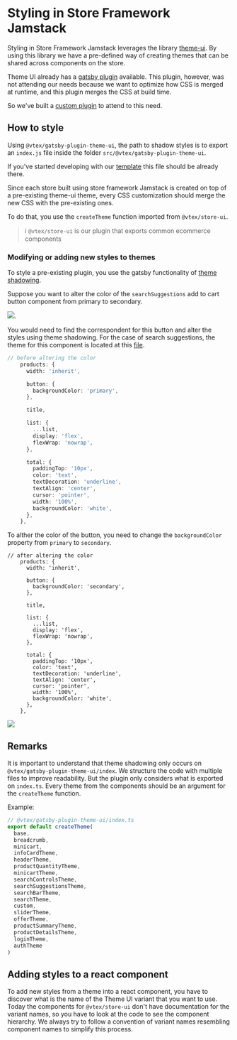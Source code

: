 # Styling in Store Framework Jamstack

Styling in Store Framework Jamstack leverages the library [theme-ui](https://theme-ui.com/). By using this library we have a pre-defined way of creating themes that can be shared across components on the store.

Theme UI already has a [gatsby plugin](https://www.gatsbyjs.com/docs/how-to/styling/theme-ui/) available. This plugin, however, was not attending our needs because we want to optimize how CSS is merged at runtime, and this plugin merges the CSS at build time.

So we've built a [custom plugin](https://github.com/vtex/faststore/tree/master/packages/gatsby-plugin-theme-ui
) to attend to this need.
## How to style
Using `@vtex/gatsby-plugin-theme-ui`, the path to shadow styles is to export an `index.js` file inside the folder `src/@vtex/gatsby-plugin-theme-ui`.

If you've started developing with our [template](https://github.com/vtex-sites/storecomponents.store/blob/master/src/%40vtex/gatsby-plugin-theme-ui/index.ts) this file should be already there.

Since each store built using store framework Jamstack is created on top of a pre-existing theme-ui theme, every CSS customization should merge the new CSS with the pre-existing ones.

To do that, you use the `createTheme` function imported from `@vtex/store-ui`.

>ℹ️ `@vtex/store-ui` is our plugin that exports common ecommerce components

### Modifying or adding new styles to themes
To style a pre-existing plugin, you use the gatsby functionality of [theme shadowing](https://www.gatsbyjs.com/docs/how-to/plugins-and-themes/shadowing/).

Suppose you want to alter the color of the `searchSuggestions` add to cart button component from primary to secondary.

 <img src="../images/suggestions.png">.

You would need to find the correspondent for this button and alter the styles using theme shadowing. For the case of search suggestions, the theme for this component is located at this [file](https://github.com/vtex/faststore/blob/master/packages/gatsby-theme-store/src/components/SearchSuggestions/theme.ts).

```ts
// before altering the color
    products: {
      width: 'inherit',

      button: {
        backgroundColor: 'primary',
      },

      title,

      list: {
        ...list,
        display: 'flex',
        flexWrap: 'nowrap',
      },

      total: {
        paddingTop: '10px',
        color: 'text',
        textDecoration: 'underline',
        textAlign: 'center',
        cursor: 'pointer',
        width: '100%',
        backgroundColor: 'white',
      },
    },
```

To alther the color of the button, you need to change the `backgroundColor` property from `primary` to `secondary`.

```
// after altering the color
    products: {
      width: 'inherit',

      button: {
        backgroundColor: 'secondary',
      },

      title,

      list: {
        ...list,
        display: 'flex',
        flexWrap: 'nowrap',
      },

      total: {
        paddingTop: '10px',
        color: 'text',
        textDecoration: 'underline',
        textAlign: 'center',
        cursor: 'pointer',
        width: '100%',
        backgroundColor: 'white',
      },
    },
```
<img src="../images/suggestions-altered-color.png">

## Remarks
It is important to understand that theme shadowing only occurs on `@vtex/gatsby-plugin-theme-ui/index`. We structure the code with multiple files to improve readability. But the plugin only considers what is exported on  `index.ts`. Every theme from the components should be an argument for the `createTheme` function.

Example:

```ts
// @vtex/gatsby-plugin-theme-ui/index.ts
export default createTheme(
  base,
  breadcrumb,
  minicart,
  infoCardTheme,
  headerTheme,
  productQuantityTheme,
  minicartTheme,
  searchControlsTheme,
  searchSuggestionsTheme,
  searchBarTheme,
  searchTheme,
  custom,
  sliderTheme,
  offerTheme,
  productSummaryTheme,
  productDetailsTheme,
  loginTheme,
  authTheme
)
```

## Adding styles to a react component
To add new styles from a theme into a react component, you have to discover what is the name of the Theme UI variant that you want to use. Today the components for `@vtex/store-ui` don't have documentation for the variant names, so you have to look at the code to see the component hierarchy. We always try to follow a convention of variant names resembling component names to simplify this process.

